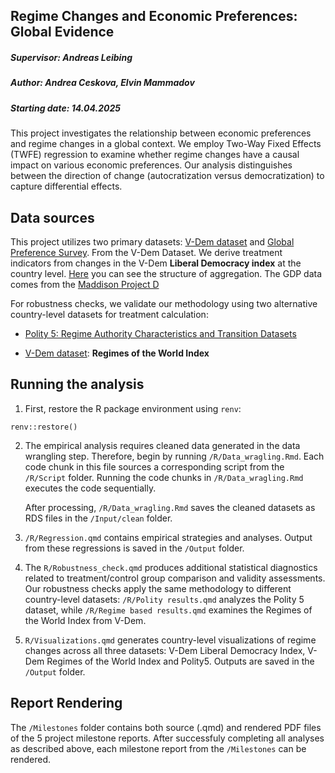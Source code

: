 ## Regime Changes and Economic Preferences: Global Evidence

##### Supervisor: Andreas Leibing

##### Author: Andrea Ceskova, Elvin Mammadov

##### Starting date: 14.04.2025

This project investigates the relationship between economic preferences and regime changes in a global context. We employ Two-Way Fixed Effects (TWFE) regression to examine whether regime changes have a causal impact on various economic preferences. Our analysis distinguishes between the direction of change (autocratization versus democratization) to capture differential effects.

## Data sources

This project utilizes two primary datasets: [V-Dem dataset](https://v-dem.net/data/the-v-dem-dataset/) and [Global Preference Survey](https://gps.iza.org/home). From the V-Dem Dataset. We derive treatment indicators from changes in the V-Dem **Liberal Democracy index** at the country level. [Here](https://v-dem.net/documents/57/structureofaggregation.pdf) you can see the structure of aggregation. The GDP data comes from the [Maddison Project D](https://www.rug.nl/ggdc/historicaldevelopment/maddison/releases/maddison-project-database-2023)

For robustness checks, we validate our methodology using two alternative country-level datasets for treatment calculation:

-   [Polity 5: Regime Authority Characteristics and Transition Datasets](https://www.systemicpeace.org/inscrdata.html)

-   [V-Dem dataset](https://v-dem.net/data/the-v-dem-dataset/): **Regimes of the World Index**

## Running the analysis

1.  First, restore the R package environment using `renv`:

```         
renv::restore()
```

2.  The empirical analysis requires cleaned data generated in the data wrangling step. Therefore, begin by running `/R/Data_wragling.Rmd`. Each code chunk in this file sources a corresponding script from the `/R/Script` folder. Running the code chunks in `/R/Data_wragling.Rmd` executes the code sequentially.

    After processing, `/R/Data_wragling.Rmd` saves the cleaned datasets as RDS files in the `/Input/clean` folder.

3.  `/R/Regression.qmd` contains empirical strategies and analyses. Output from these regressions is saved in the `/Output` folder.

4.  The `R/Robustness_check.qmd` produces additional statistical diagnostics related to treatment/control group comparison and validity assessments. Our robustness checks apply the same methodology to different country-level datasets: `/R/Polity results.qmd` analyzes the Polity 5 dataset, while `/R/Regime based results.qmd` examines the Regimes of the World Index from V-Dem.

5.  `R/Visualizations.qmd` generates country-level visualizations of regime changes across all three datasets: V-Dem Liberal Democracy Index, V-Dem Regimes of the World Index and Polity5. Outputs are saved in the `/Output` folder.

## Report Rendering

The `/Milestones` folder contains both source (.qmd) and rendered PDF files of the 5 project milestone reports. After successfuly completing all analyses as described above, each milestone report from the `/Milestones` can be rendered.

